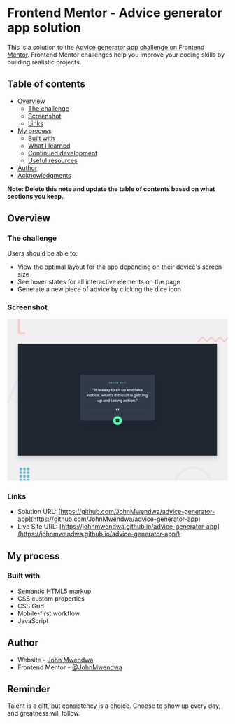 # Frontend Mentor - Advice generator app solution

This is a solution to the [Advice generator app challenge on Frontend Mentor](https://www.frontendmentor.io/challenges/advice-generator-app-QdUG-13db). Frontend Mentor challenges help you improve your coding skills by building realistic projects.

## Table of contents

- [Overview](#overview)
  - [The challenge](#the-challenge)
  - [Screenshot](#screenshot)
  - [Links](#links)
- [My process](#my-process)
  - [Built with](#built-with)
  - [What I learned](#what-i-learned)
  - [Continued development](#continued-development)
  - [Useful resources](#useful-resources)
- [Author](#author)
- [Acknowledgments](#acknowledgments)

**Note: Delete this note and update the table of contents based on what sections you keep.**

## Overview

### The challenge

Users should be able to:

- View the optimal layout for the app depending on their device's screen size
- See hover states for all interactive elements on the page
- Generate a new piece of advice by clicking the dice icon

### Screenshot

![Project screenshot](design/desktop-preview.jpg)

### Links

- Solution URL: [https://github.com/JohnMwendwa/advice-generator-app](https://github.com/JohnMwendwa/advice-generator-app)
- Live Site URL: [https://johnmwendwa.github.io/advice-generator-app](https://johnmwendwa.github.io/advice-generator-app/)

## My process

### Built with

- Semantic HTML5 markup
- CSS custom properties
- CSS Grid
- Mobile-first workflow
- JavaScript

## Author

- Website - [John Mwendwa](https://johnmwendwa.vercel.app/)
- Frontend Mentor - [@JohnMwendwa](https://www.frontendmentor.io/profile/JohnMwendwa)

## Reminder

Talent is a gift, but consistency is a choice. Choose to show up every day, and greatness will follow.
